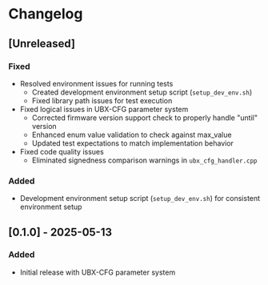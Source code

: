 # Changelog

## [Unreleased]

### Fixed
- Resolved environment issues for running tests
  - Created development environment setup script (`setup_dev_env.sh`)
  - Fixed library path issues for test execution
- Fixed logical issues in UBX-CFG parameter system
  - Corrected firmware version support check to properly handle "until" version
  - Enhanced enum value validation to check against max_value
  - Updated test expectations to match implementation behavior
- Fixed code quality issues
  - Eliminated signedness comparison warnings in `ubx_cfg_handler.cpp`

### Added
- Development environment setup script (`setup_dev_env.sh`) for consistent environment setup

## [0.1.0] - 2025-05-13

### Added
- Initial release with UBX-CFG parameter system
